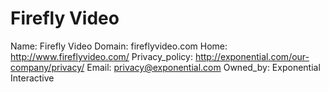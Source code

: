 
# Firefly Video

Name: Firefly Video
Domain: fireflyvideo.com
Home: http://www.fireflyvideo.com/
Privacy_policy: http://exponential.com/our-company/privacy/
Email: privacy@exponential.com
Owned_by: Exponential Interactive
